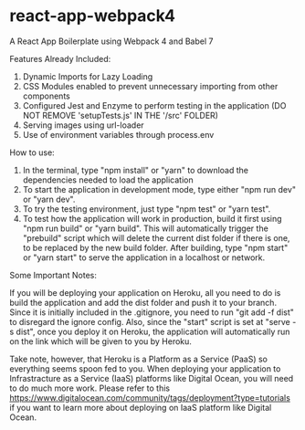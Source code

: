 # react-app-webpack4
A React App Boilerplate using Webpack 4 and Babel 7

Features Already Included:

  1. Dynamic Imports for Lazy Loading
  2. CSS Modules enabled to prevent unnecessary importing from other components
  3. Configured Jest and Enzyme to perform testing in the application (DO NOT REMOVE 'setupTests.js' IN THE '/src' FOLDER)
  3. Serving images using url-loader
  4. Use of environment variables through process.env

How to use:
  1. In the terminal, type "npm install" or "yarn" to download the dependencies needed to load the application
  2. To start the application in development mode, type either "npm run dev" or "yarn dev".
  3. To try the testing environment, just type "npm test" or "yarn test".
  4. To test how the application will work in production, build it first using "npm run build" or "yarn build". This will            automatically trigger the "prebuild" script which will delete the current dist folder if there is one, to be replaced by        the new build folder. After building, type "npm start" or "yarn start" to serve the application in a localhost or network. 
  
Some Important Notes:
 
  If you will be deploying your application on Heroku, all you need to do is build the application and add the dist folder and   push it to your branch. Since it is initially included in the .gitignore, you need to run "git add -f dist" to disregard the   ignore config. Also, since the "start" script is set at "serve -s dist", once you deploy it on Heroku, the application will     automatically run on the link which will be given to you by Heroku.

  Take note, however, that Heroku is a Platform as a Service (PaaS) so everything seems spoon fed to you. When deploying your     application to Infrastracture as a Service (IaaS) platforms like Digital Ocean, you will need to do much more work. Please     refer to this https://www.digitalocean.com/community/tags/deployment?type=tutorials if you want to learn more about deploying   on IaaS platform like Digital Ocean.
